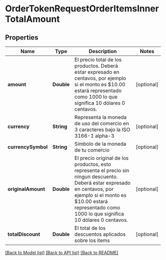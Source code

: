 # OrderTokenRequestOrderItemsInnerTotalAmount

## Properties
Name | Type | Description | Notes
------------ | ------------- | ------------- | -------------
**amount** | **Double** | El precio total de los productos. Deberá estar expresado en centavos, por ejemplo si el monto es $10.00 estará representado como 1000 lo que significa 10 dólares 0 centavos. | [optional] 
**currency** | **String** | Representa la moneda de uso del comercio en 3 caracteres bajo la ISO 3166-1 alpha-3 | [optional] 
**currencySymbol** | **String** | Simbolo de la moneda de tu comercio | [optional] 
**originalAmount** | **Double** | El precio original de los productos, esto representa el precio sin ningun descuento. Deberá estar expresado en centavos, por ejemplo si el monto es $10.00 estará representado como 1000 lo que significa 10 dólares 0 centavos. | [optional] 
**totalDiscount** | **Double** | El total de los descuentos aplicados sobre los items | [optional] 

[[Back to Model list]](../README.md#documentation-for-models) [[Back to API list]](../README.md#documentation-for-api-endpoints) [[Back to README]](../README.md)


